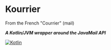# Kourrier

From the French "Courrier" (mail)

***A Kotlin/JVM wrapper around the JavaMail API***

[![Kotlin](https://img.shields.io/badge/Kotlin-1.5.30-7f52ff.svg)](https://kotlinlang.org)